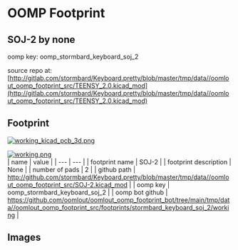 # OOMP Footprint  
## SOJ-2  by none  
  
oomp key: oomp_stormbard_keyboard_soj_2  
  
source repo at: [http://gitlab.com/stormbard/Keyboard.pretty/blob/master/tmp/data//oomlout_oomp_footprint_src/TEENSY_2.0.kicad_mod](http://gitlab.com/stormbard/Keyboard.pretty/blob/master/tmp/data//oomlout_oomp_footprint_src/TEENSY_2.0.kicad_mod)  
## Footprint  
  
[![working_kicad_pcb_3d.png](working_kicad_pcb_3d_600.png)](working_kicad_pcb_3d.png)  
  
[![working.png](working_600.png)](working.png)  
| name | value | 
| --- | --- | 
| footprint name | SOJ-2 | 
| footprint description | None | 
| number of pads | 2 | 
| github path | http://github.com/stormbard/Keyboard.pretty/blob/master/tmp/data//oomlout_oomp_footprint_src/SOJ-2.kicad_mod | 
| oomp key | oomp_stormbard_keyboard_soj_2 | 
| oomp bot github | https://github.com/oomlout/oomlout_oomp_footprint_bot/tree/main/tmp/data//oomlout_oomp_footprint_src/footprints/stormbard_keyboard_soj_2/working | 
## Images  
